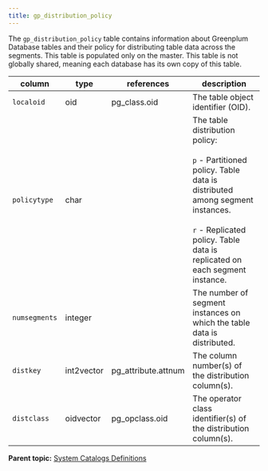 ```yaml
---
title: gp_distribution_policy 
---
```


The `gp_distribution_policy` table contains information about Greenplum Database tables and their policy for distributing table data across the segments. This table is populated only on the master. This table is not globally shared, meaning each database has its own copy of this table.

|column|type|references|description|
|------|----|----------|-----------|
|`localoid`|oid|pg\_class.oid|The table object identifier \(OID\).|
|`policytype`|char| |The table distribution policy:<br/><br/>`p` - Partitioned policy. Table data is distributed among segment instances.<br/><br/>`r` - Replicated policy. Table data is replicated on each segment instance.|
|`numsegments`|integer| |The number of segment instances on which the table data is distributed.|
|`distkey`|int2vector|pg\_attribute.attnum|The column number\(s\) of the distribution column\(s\).|
|`distclass`|oidvector|pg\_opclass.oid|The operator class identifier\(s\) of the distribution column\(s\).|

**Parent topic:** [System Catalogs Definitions](../system_catalogs/catalog_ref-html.html)

